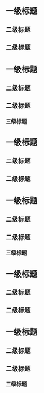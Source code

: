 ## 一级标题
### 二级标题
### 二级标题
## 一级标题
### 二级标题
### 二级标题
#### 三级标题
## 一级标题
### 二级标题
### 二级标题
## 一级标题
### 二级标题
### 二级标题
#### 三级标题
## 一级标题
### 二级标题
### 二级标题
## 一级标题
### 二级标题
### 二级标题
#### 三级标题